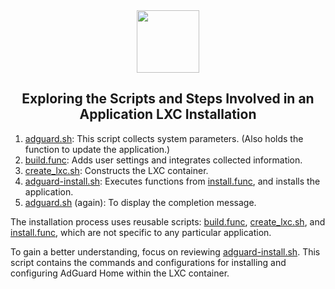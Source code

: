 <div align="center">
<img src="https://raw.githubusercontent.com/NicholasLambell/ProxmoxVE/main/misc/images/logo.png" height="100px" />
</div>
<h2><div align="center">Exploring the Scripts and Steps Involved in an Application LXC Installation</div></h2>

1) [adguard.sh](https://github.com/NicholasLambell/ProxmoxVE/blob/main/ct/adguard.sh): This script collects system parameters. (Also holds the function to update the application.)
2) [build.func](https://github.com/NicholasLambell/ProxmoxVE/blob/main/misc/build.func): Adds user settings and integrates collected information.
3) [create_lxc.sh](https://github.com/NicholasLambell/ProxmoxVE/blob/main/ct/create_lxc.sh): Constructs the LXC container.
4) [adguard-install.sh](https://github.com/NicholasLambell/ProxmoxVE/blob/main/install/adguard-install.sh): Executes functions from [install.func](https://github.com/NicholasLambell/ProxmoxVE/blob/main/misc/install.func), and installs the application.
5) [adguard.sh](https://github.com/NicholasLambell/ProxmoxVE/blob/main/ct/adguard.sh) (again): To display the completion message.

The installation process uses reusable scripts: [build.func](https://github.com/NicholasLambell/ProxmoxVE/blob/main/misc/build.func), [create_lxc.sh](https://github.com/NicholasLambell/ProxmoxVE/blob/main/ct/create_lxc.sh), and [install.func](https://github.com/NicholasLambell/ProxmoxVE/blob/main/misc/install.func), which are not specific to any particular application.

To gain a better understanding, focus on reviewing [adguard-install.sh](https://github.com/NicholasLambell/ProxmoxVE/blob/main/install/adguard-install.sh). This script contains the commands and configurations for installing and configuring AdGuard Home within the LXC container.
